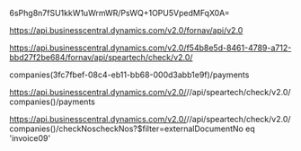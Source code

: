 
6sPhg8n7fSU1kkW1uWrmWR/PsWQ+1OPU5VpedMFqX0A=


https://api.businesscentral.dynamics.com/v2.0/fornav/api/v2.0

https://api.businesscentral.dynamics.com/v2.0/f54b8e5d-8461-4789-a712-bbd27f2be684/fornav/api/speartech/check/v2.0/

companies(3fc7fbef-08c4-eb11-bb68-000d3abb1e9f)/payments


https://api.businesscentral.dynamics.com/v2.0/<tenantid>/<tenantname>/api/speartech/check/v2.0/companies(<companyid>)/payments

https://api.businesscentral.dynamics.com/v2.0/<tenantid>/<tenantname>/api/speartech/check/v2.0/companies(<companyid>)/checkNoscheckNos?$filter=externalDocumentNo eq 'invoice09'